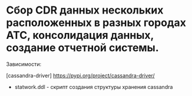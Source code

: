 # Сбор CDR данных нескольких расположенных в разных городах АТС, консолидация данных, создание отчетной системы.

Зависимости:

[cassandra-driver] https://pypi.org/project/cassandra-driver/


- statwork.ddl - скрипт создания структуры хранения cassandra
